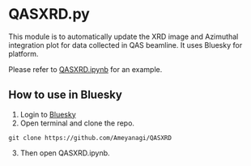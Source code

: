 # QASXRD.py

This module is to automatically update the XRD image and Azimuthal integration plot for data collected in QAS beamline. It uses Bluesky for platform.

Please refer to [QASXRD.ipynb](./QASXRD.ipynb) for an example.

## How to use in Bluesky

1. Login to [Bluesky](https://jupyter.nsls2.bnl.gov/)
2. Open terminal and clone the repo.
```
git clone https://github.com/Ameyanagi/QASXRD
```
3. Then open QASXRD.ipynb.